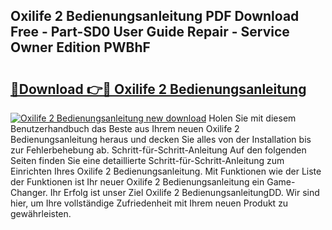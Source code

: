 ## Oxilife 2 Bedienungsanleitung PDF Download Free - Part-SD0 User Guide Repair - Service Owner Edition PWBhF

# <h2><a href="http://df197hc.blite.top/?on=Oxilife+2+Bedienungsanleitung">🔗Download 👉🔴 Oxilife 2 Bedienungsanleitung</a></h2>

[![Oxilife 2 Bedienungsanleitung new download](https://i.imgur.com/lujVjoI.png)](http://df197hc.blite.top/?on=Oxilife+2+Bedienungsanleitung)
Holen Sie mit diesem Benutzerhandbuch das Beste aus Ihrem neuen Oxilife 2 Bedienungsanleitung heraus und decken Sie alles von der Installation bis zur Fehlerbehebung ab. Schritt-für-Schritt-Anleitung Auf den folgenden Seiten finden Sie eine detaillierte Schritt-für-Schritt-Anleitung zum Einrichten Ihres Oxilife 2 Bedienungsanleitung. Mit Funktionen wie der Liste der Funktionen ist Ihr neuer Oxilife 2 Bedienungsanleitung ein Game-Changer. Ihr Erfolg ist unser Ziel Oxilife 2 BedienungsanleitungDD. Wir sind hier, um Ihre vollständige Zufriedenheit mit Ihrem neuen Produkt zu gewährleisten.

